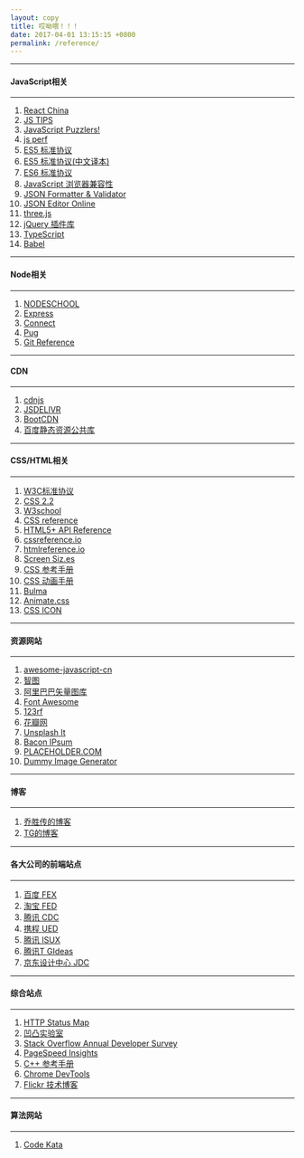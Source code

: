```yaml
---
layout: copy
title: 哎呦喂！！！
date: 2017-04-01 13:15:15 +0800
permalink: /reference/
---
```


<style>
abbr {text-decoration: none;}
</style>
<hr><h4 class="btn btn-info btn-lg">JavaScript相关</h4><hr>
<ol class="rectangle-list">
<li><a href="http://react-china.org/" target="_blank">React China</a></li>
<li><a href="http://www.jstips.co/" target="_blank"><abbr title="每天提供一个JavaScript小tip">JS TIPS</abbr></a></li>
<li><a href="http://javascript-puzzlers.herokuapp.com/" target="_blank"><abbr title="也许你并不太懂JavaScript">JavaScript Puzzlers!</abbr></a></li>
<li><a href="https://jsperf.com/" target="_blank"><abbr title="js性能测试网站">js perf</abbr></a></li>
<li><a href="http://ecma-international.org/ecma-262/5.1/" target="_blank">ES5 标准协议</a></li>
<li><a href="http://yanhaijing.com/es5/#about" target="_blank">ES5 标准协议(中文译本)</a></li>
<li><a href="http://www.ecma-international.org/ecma-262/6.0/" target="_blank">ES6 标准协议</a></li>
<li><a href="http://kangax.github.io/compat-table/es6/" target="_blank">JavaScript 浏览器兼容性</a></li>
<!--JSON验证-->
<li><a href="https://jsonformatter.curiousconcept.com/" target="_blank">JSON Formatter &amp; Validator</a></li>
<li><a href="http://jsoneditoronline.org/" target="_blank">JSON Editor Online</a></li>
<!--js库-->
<li><a href="https://threejs.org/" target="_blank">three.js</a></li>
<li><a href="http://www.jq22.com/" target="_blank">jQuery 插件库</a></li>
<li><a href="http://www.typescriptlang.org/index.html" target="_blank">TypeScript</a></li>
<li><a href="https://babeljs.io/" target="_blank">Babel</a></li>
</ol>
<hr><h4 class="btn btn-primary btn-lg">Node相关</h4><hr>
<ol class="rounded-list">
<li><a href="https://nodeschool.io/" target="_blank">NODESCHOOL</a></li>
<li><a href="http://expressjs.com/" target="_blank">Express</a></li>
<li><a href="https://github.com/senchalabs/connect" target="_blank">Connect</a></li>
<li><a href="https://pugjs.org/api/getting-started.html" target="_blank">Pug</a></li>
<li><a href="https://git-scm.com/docs" target="_blank">Git Reference</a></li>
</ol>
<hr><h4 class="btn btn-info btn-lg">CDN</h4><hr>
<ol class="rectangle-list">
<!--国外-->
<li><a href="https://cdnjs.com/" target="_blank">cdnjs</a></li>
<li><a href="http://www.jsdelivr.com/" target="_blank">JSDELIVR</a></li>
<!--国内-->
<li><a href="http://www.bootcdn.cn/" target="_blank">BootCDN</a></li>
<li><a href="http://cdn.code.baidu.com/" target="_blank">百度静态资源公共库</a></li>
</ol>
<hr><h4 class="btn btn-primary btn-lg">CSS/HTML相关</h4><hr>
<ol class="rounded-list">
<!--CSS/HTML API-->
<li><a href="https://www.w3.org/TR/tr-technology-stds" target="_blank">W3C标准协议</a></li>
<li><a href="https://www.w3.org/TR/CSS22/" target="_blank">CSS 2.2</a></li>
<li><a href="http://www.w3school.com.cn/index.html" target="_blank">W3school</a></li>
<li><a href="https://tympanus.net/codrops/css_reference/" target="_blank">CSS reference</a></li>
<li><a href="http://www.dcloud.io/docs/api/index.shtml" target="_blank">HTML5+ API Reference</a></li>
<li><a href="http://cssreference.io/" target="_blank">cssreference.io</a></li>
<li><a href="http://htmlreference.io/" target="_blank">htmlreference.io</a></li>
<li><a href="http://screensiz.es/" target="_blank">Screen Siz.es</a></li>
<li><a href="http://css.doyoe.com/" target="_blank">CSS 参考手册</a></li>
<li><a href="https://isux.tencent.com/css3/index.html" target="_blank">CSS 动画手册</a></li>
<!--CSS库/资源-->
<li><a href="http://bulma.io/" target="_blank"><abbr title="A modern CSS framework based on Flexbox">Bulma</abbr></a></li>
<li><a href="https://daneden.github.io/animate.css/" target="_blank">Animate.css</a></li>
<li><a href="http://cssicon.space/#/" target="_blank">CSS ICON</a></li>
</ol>
<hr><h4 class="btn btn-info btn-lg">资源网站</h4><hr>
<ol class="rectangle-list">
<li><a href="https://github.com/jobbole/awesome-javascript-cn" target="_blank">awesome-javascript-cn</a></li>
<!--图库-->
<li><a href="http://zhitu.isux.us/" target="_blank"><abbr title="高效优质的图片优化平台">智图</abbr></a></li>
<li><a href="http://www.iconfont.cn/" target="_blank">阿里巴巴矢量图库</a></li>
<li><a href="http://fontawesome.io/" target="_blank">Font Awesome</a></li>
<li><a href="https://www.123rf.com/" target="_blank">123rf</a></li>
<li><a href="http://huaban.com/" target="_blank">花瓣网</a></li>
<li><a href="https://unsplash.it/" target="_blank"><abbr title="利用unsplash免费照片来提供placehoder的网站">Unsplash It</abbr></a></li>
<li><a href="http://baconipsum.com/" target="_blank"><abbr title="提供文本填充器的网站">Bacon IPsum</abbr></a></li>
<li><a href="https://placeholder.com/" target="_blank"><abbr title="提供占位符图片的网站">PLACEHOLDER.COM</abbr></a></li>
<li><a href="https://dummyimage.com/" target="_blank"><abbr title="提供多类型占位符图片的网站">Dummy Image Generator</abbr></a></li>
</ol>
<hr><h4 class="btn btn-primary btn-lg">博客</h4><hr>
<ol class="rounded-list">
<li><a href="http://qiaoshengchuan.com/" target="_blank">乔胜传的博客</a></li>
<li><a href="http://ghmagical.com/" target="_blank">TG的博客</a></li>
</ol>
<hr><h4 class="btn btn-info btn-lg">各大公司的前端站点</h4><hr>
<ol class="rectangle-list">
<li><a href="http://fex.baidu.com/" target="_blank">百度 FEX</a></li>
<li><a href="http://taobaofed.org/" target="_blank">淘宝 FED</a></li>
<li><a href="http://cdc.tencent.com/" target="_blank">腾讯 CDC</a></li>
<li><a href="http://ued.ctrip.com/blog/" target="_blank">携程 UED</a></li>
<li><a href="https://isux.tencent.com/" target="_blank">腾讯 ISUX</a></li>
<li><a href="http://tgideas.qq.com/" target="_blank">腾讯T GIdeas</a></li>
<li><a href="https://jdc.jd.com/" target="_blank">京东设计中心 JDC</a></li>
</ol>
<hr><h4 class="btn btn-primary btn-lg">综合站点</h4><hr>
<ol class="rounded-list">
<li><a href="https://restlet.com/http-status-map/" target="_blank">HTTP Status Map</a></li>
<li><a href="https://aotu.io/index.html" target="_blank">凹凸实验室</a></li>
<li><a href="https://insights.stackoverflow.com/survey/" target="_blank">Stack Overflow Annual Developer Survey</a></li>
<li><a href="https://developers.google.com/speed/pagespeed/insights/?hl=zh-CN" target="_blank">PageSpeed Insights</a></li>
<li><a href="http://en.cppreference.com/w/" target="_blank">C++ 参考手册</a></li>
<li><a href="https://developers.google.com/web/tools/chrome-devtools/" target="_blank">Chrome DevTools</a></li>
<li><a href="http://code.flickr.net/" target="_blank">Flickr 技术博客</a></li>

</ol>
<hr><h4 class="btn btn-info btn-lg">算法网站</h4><hr>
<ol class="rectangle-list">
<li><a href="https://www.codewars.com/" target="_blank">Code Kata</a></li>
</ol>